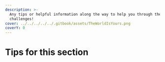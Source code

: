 ```yaml
---
description: >-
  Any tips or helpful information along the way to help you through these
  challenges!
cover: ../../../../../.gitbook/assets/TheWorldIsYours.png
coverY: 0
---
```


# Tips for this section

